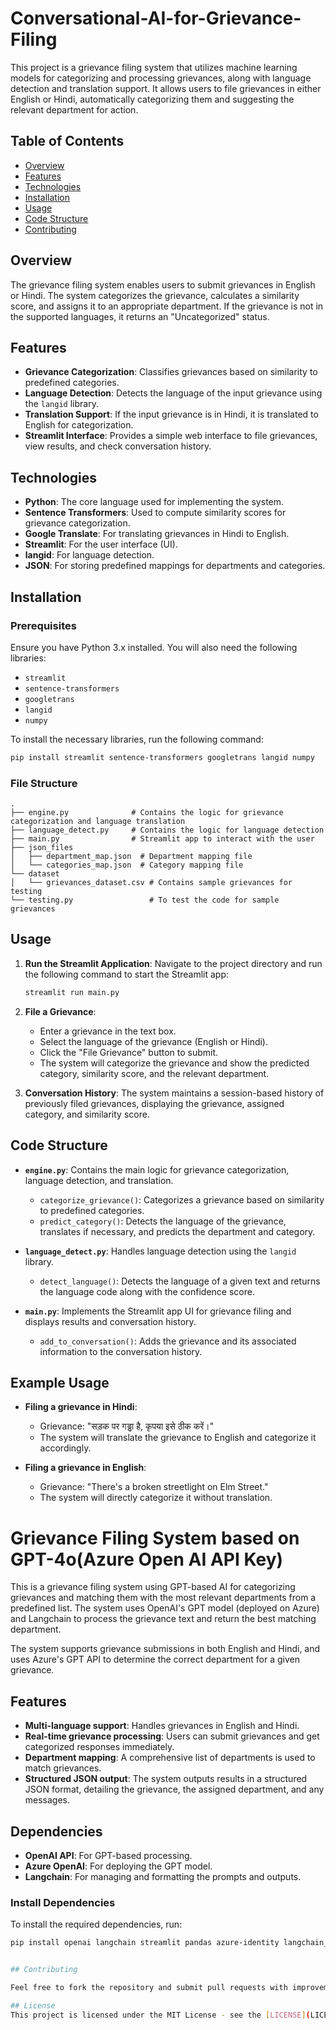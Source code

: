 # Conversational-AI-for-Grievance-Filing

This project is a grievance filing system that utilizes machine learning models for categorizing and processing grievances, along with language detection and translation support. It allows users to file grievances in either English or Hindi, automatically categorizing them and suggesting the relevant department for action.

## Table of Contents
- [Overview](#overview)
- [Features](#features)
- [Technologies](#technologies)
- [Installation](#installation)
- [Usage](#usage)
- [Code Structure](#code-structure)
- [Contributing](#contributing)

## Overview
The grievance filing system enables users to submit grievances in English or Hindi. The system categorizes the grievance, calculates a similarity score, and assigns it to an appropriate department. If the grievance is not in the supported languages, it returns an "Uncategorized" status.

## Features
- **Grievance Categorization**: Classifies grievances based on similarity to predefined categories.
- **Language Detection**: Detects the language of the input grievance using the `langid` library.
- **Translation Support**: If the input grievance is in Hindi, it is translated to English for categorization.
- **Streamlit Interface**: Provides a simple web interface to file grievances, view results, and check conversation history.

## Technologies
- **Python**: The core language used for implementing the system.
- **Sentence Transformers**: Used to compute similarity scores for grievance categorization.
- **Google Translate**: For translating grievances in Hindi to English.
- **Streamlit**: For the user interface (UI).
- **langid**: For language detection.
- **JSON**: For storing predefined mappings for departments and categories.

## Installation

### Prerequisites
Ensure you have Python 3.x installed. You will also need the following libraries:
- `streamlit`
- `sentence-transformers`
- `googletrans`
- `langid`
- `numpy`

To install the necessary libraries, run the following command:

```bash
pip install streamlit sentence-transformers googletrans langid numpy
```

### File Structure

```
.
├── engine.py              # Contains the logic for grievance categorization and language translation
├── language_detect.py     # Contains the logic for language detection
├── main.py                # Streamlit app to interact with the user
├── json_files
│   ├── department_map.json  # Department mapping file
│   └── categories_map.json  # Category mapping file
└── dataset
│   └── grievances_dataset.csv # Contains sample grievances for testing
└── testing.py                 # To test the code for sample grievances
```

## Usage

1. **Run the Streamlit Application**:
   Navigate to the project directory and run the following command to start the Streamlit app:

   ```bash
   streamlit run main.py
   ```

2. **File a Grievance**:
   - Enter a grievance in the text box.
   - Select the language of the grievance (English or Hindi).
   - Click the "File Grievance" button to submit.
   - The system will categorize the grievance and show the predicted category, similarity score, and the relevant department.
   
3. **Conversation History**:
   The system maintains a session-based history of previously filed grievances, displaying the grievance, assigned category, and similarity score.

## Code Structure

- **`engine.py`**: Contains the main logic for grievance categorization, language detection, and translation.
  - `categorize_grievance()`: Categorizes a grievance based on similarity to predefined categories.
  - `predict_category()`: Detects the language of the grievance, translates if necessary, and predicts the department and category.

- **`language_detect.py`**: Handles language detection using the `langid` library.
  - `detect_language()`: Detects the language of a given text and returns the language code along with the confidence score.

- **`main.py`**: Implements the Streamlit app UI for grievance filing and displays results and conversation history.
  - `add_to_conversation()`: Adds the grievance and its associated information to the conversation history.

## Example Usage

- **Filing a grievance in Hindi**: 
    - Grievance: "सड़क पर गड्ढा है, कृपया इसे ठीक करें।"
    - The system will translate the grievance to English and categorize it accordingly.

- **Filing a grievance in English**: 
    - Grievance: "There's a broken streetlight on Elm Street."
    - The system will directly categorize it without translation.

# Grievance Filing System based on GPT-4o(Azure Open AI API Key)

This is a grievance filing system using GPT-based AI for categorizing grievances and matching them with the most relevant departments from a predefined list. The system uses OpenAI's GPT model (deployed on Azure) and Langchain to process the grievance text and return the best matching department. 

The system supports grievance submissions in both English and Hindi, and uses Azure's GPT API to determine the correct department for a given grievance.

## Features

- **Multi-language support**: Handles grievances in English and Hindi.
- **Real-time grievance processing**: Users can submit grievances and get categorized responses immediately.
- **Department mapping**: A comprehensive list of departments is used to match grievances.
- **Structured JSON output**: The system outputs results in a structured JSON format, detailing the grievance, the assigned department, and any messages.

## Dependencies

- **OpenAI API**: For GPT-based processing.
- **Azure OpenAI**: For deploying the GPT model.
- **Langchain**: For managing and formatting the prompts and outputs.

### Install Dependencies

To install the required dependencies, run:

```bash
pip install openai langchain streamlit pandas azure-identity langchain_openai


## Contributing

Feel free to fork the repository and submit pull requests with improvements, bug fixes, or new features. Contributions are welcome!

## License
This project is licensed under the MIT License - see the [LICENSE](LICENSE) file for details.
